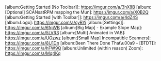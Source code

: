 [vab-radar-thumb]: http://i.imgur.com/PrRIcYvs.png 
[vab-sar-thumb]: http://i.imgur.com/4aTTVfWs.png
[vab-multi-thumb]: http://i.imgur.com/byIYXP9s.png
[vab-maptraq-thumb]: http://i.imgur.com/Skrqc8Cs.png
[vab-btdt-thumb]:  http://i.imgur.com/zUmj6USs.png

[vab-radar]: http://i.imgur.com/PrRIcYv.png
[vab-sar]: http://i.imgur.com/4aTTVfW.png
[vab-multi]: http://i.imgur.com/byIYXP9.png
[vab-maptraq]: http://i.imgur.com/Skrqc8C.png
[vab-btdt]:  http://i.imgur.com/zUmj6US.png

[science-min]: http://i.imgur.com/kEj4fz0.gif
[science-max]: http://i.imgur.com/eMtIL5H.gif

[small-scan]: http://i.imgur.com/uVP6Ujs.gif
[small-scan-bw]: http://i.imgur.com/0AbDwKL.gif
[small-scan-color]:  http://i.imgur.com/dlRckBl.gif
[small-static]: http://i.imgur.com/oPN2qIR.gif
[small-nodata]: http://i.imgur.com/0ArIcqj.png

[small-toolow]: https://i.imgur.com/fTDLvw0.gif
[small-toohigh]: https://i.imgur.com/a8YKkXH.gif
[small-justright]: https://i.imgur.com/Oft4xXP.gif
[small-mismatch1]: https://i.imgur.com/fNztoUN.gif
[small-mismatch2]: https://i.imgur.com/aQtTGvV.gif

[bigmap-scan-10000x]: http://i.imgur.com/VEPL3oN.gif
[bigmap-scan-100x]: http://i.imgur.com/bcht47p.gif
[bigmap-anim]: http://i.imgur.com/kxyl8xR.gif

[resource-kethane]: http://i.imgur.com/naJIsvB.gif
[resource-kethane2]: http://i.imgur.com/AT2b4G7.jpg?1
[resource-ors]: http://i.imgur.com/wzhhPRS.png?2
[resource-ors-karbonite]: http://i.imgur.com/Sge2OGH.png?1
[resource-iva]: http://i.imgur.com/iRo4kSA.png
[resource-walkthrough]: http://i.imgur.com/HJLK1yi.gif

[album:PartCatalog Icons]: https://imgur.com/a/zvcED
[album:Logos and Avatars of Collaborators]: https://imgur.com/a/GGIHd
[album:RasterPropMonitor]: https://imgur.com/a/s5bP5
[album:Eeloo]: https://imgur.com/a/G7Sn1
[album:Vall]: https://imgur.com/a/2iJbL
[album:Tylo]: https://imgur.com/a/UNL7l
[album:Pol]: https://imgur.com/a/uSrIb
[album:Mun]: https://imgur.com/a/b328R
[album:Moon]: https://imgur.com/a/f0nRZ
[album:Moho]: https://imgur.com/a/UWA0P
[album:Minmus]: https://imgur.com/a/kUdwM
[album:Laythe]: https://imgur.com/a/RCusd
[album:Kerbin]: https://imgur.com/a/dPv8a
[album:Jool]: https://imgur.com/a/boyfT
[album:Ike]: https://imgur.com/a/pRm8C
[album:Gilly]: https://imgur.com/a/V8oNx
[album:Eve]: https://imgur.com/a/i3LmZ
[album:Duna]: https://imgur.com/a/7cLuf
[album:Dres]: https://imgur.com/a/a4PHY
[album:Bop]: https://imgur.com/a/EKn3b
[album:Earth]: https://imgur.com/a/wXQt0
[album:Background Scanning]: https://imgur.com/a/gpU1i
[album:Getting Started [No Toolbar]]: https://imgur.com/a/3hX8B
[album:[Optional] SCANsatRPM mapping the Mun]: https://imgur.com/a/X0B2Q
[album:Getting Started [with Toolbar]]: https://imgur.com/a/4dZ4S
[album:Logo]: https://imgur.com/a/cyRYi
[album:[Settings]]: https://imgur.com/a/6fqWB
[album:[Big Map] - Example Slope Map]: https://imgur.com/a/5LVR3
[album:[Multi] Animated in VAB]: https://imgur.com/a/UOzwz
[album:[Small Map] Incompatible Scanners]: https://imgur.com/a/8U1Dn
[album:Been There Done That\u00a9 - [BTDT]]: https://imgur.com/a/hFW9Q
[album:Unlimited (within reason) Zoom]: https://imgur.com/a/Mq4Kq

